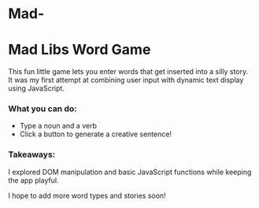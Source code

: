 # Mad-
# Mad Libs Word Game

This fun little game lets you enter words that get inserted into a silly story.  
It was my first attempt at combining user input with dynamic text display using JavaScript.

### What you can do:
- Type a noun and a verb
- Click a button to generate a creative sentence!

### Takeaways:
I explored DOM manipulation and basic JavaScript functions while keeping the app playful.

I hope to add more word types and stories soon!
